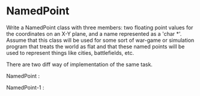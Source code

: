# NamedPoint

Write a NamedPoint class with three members: 
two floating point values for the coordinates on an X-Y plane, and a name represented as a 'char *'. 
Assume that this class will be used for some sort of war-game or simulation program that treats the world as flat 
and that these named points will be used to represent things like cities, battlefields, etc.

There are two diff way of implementation of the same task. 

NamedPoint :

NamedPoint-1 :


